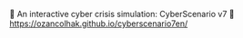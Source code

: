 🚨 An interactive cyber crisis simulation: CyberScenario v7 📌 https://ozancolhak.github.io/cyberscenario7en/

